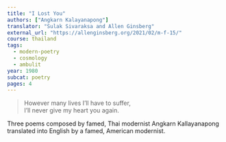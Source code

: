 ```yaml
---
title: "I Lost You"
authors: ["Angkarn Kalayanapong"]
translator: "Sulak Sivaraksa and Allen Ginsberg"
external_url: "https://allenginsberg.org/2021/02/m-f-15/"
course: thailand
tags:
  - modern-poetry
  - cosmology
  - ambulit
year: 1980
subcat: poetry
pages: 4
---
```


>  However many lives I’ll have to suffer,  
I’ll never give my heart you again.

Three poems composed by famed, Thai modernist Angkarn Kallayanapong translated into English by a famed, American modernist.
